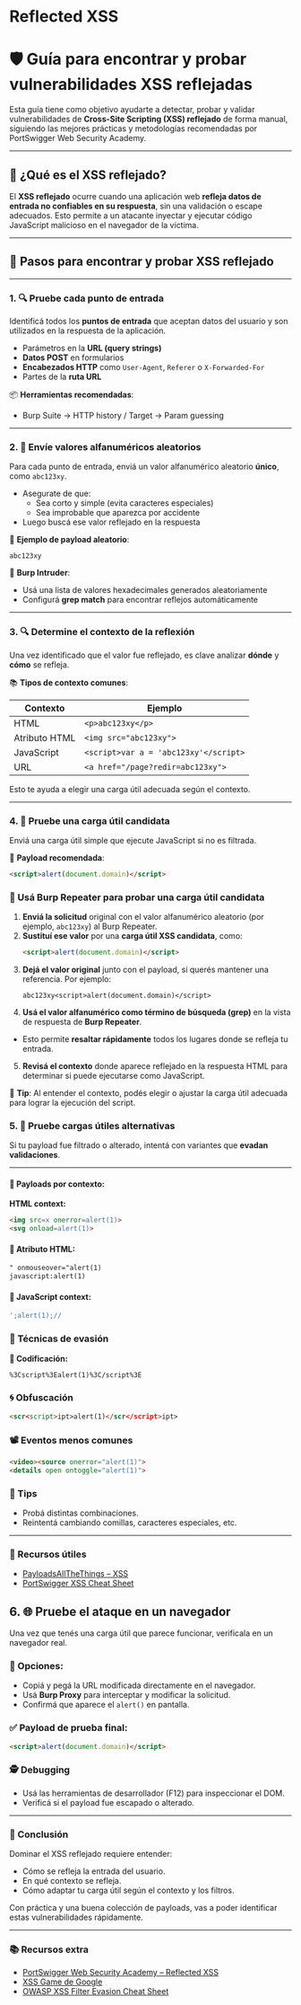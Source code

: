 # Reflected XSS

# 🛡️ Guía para encontrar y probar vulnerabilidades XSS reflejadas

Esta guía tiene como objetivo ayudarte a detectar, probar y validar vulnerabilidades de **Cross-Site Scripting (XSS) reflejado** de forma manual, siguiendo las mejores prácticas y metodologías recomendadas por PortSwigger Web Security Academy.

---

## 🎯 ¿Qué es el XSS reflejado?

El **XSS reflejado** ocurre cuando una aplicación web **refleja datos de entrada no confiables en su respuesta**, sin una validación o escape adecuados. Esto permite a un atacante inyectar y ejecutar código JavaScript malicioso en el navegador de la víctima.

---

## 🧪 Pasos para encontrar y probar XSS reflejado

---

### 1. 🔍 Pruebe cada punto de entrada

Identificá todos los **puntos de entrada** que aceptan datos del usuario y son utilizados en la respuesta de la aplicación.

- Parámetros en la **URL (query strings)**  
- **Datos POST** en formularios  
- **Encabezados HTTP** como `User-Agent`, `Referer` o `X-Forwarded-For`  
- Partes de la **ruta URL**  

📦 **Herramientas recomendadas**:  
- Burp Suite → HTTP history / Target → Param guessing

---

### 2. 🎲 Envíe valores alfanuméricos aleatorios

Para cada punto de entrada, enviá un valor alfanumérico aleatorio **único**, como `abc123xy`.

- Asegurate de que:
  - Sea corto y simple (evita caracteres especiales)
  - Sea improbable que aparezca por accidente
- Luego buscá ese valor reflejado en la respuesta

📌 **Ejemplo de payload aleatorio**:
```plaintext
abc123xy
```

🧰 **Burp Intruder**:  
- Usá una lista de valores hexadecimales generados aleatoriamente  
- Configurá **grep match** para encontrar reflejos automáticamente

---

### 3. 🔍 Determine el contexto de la reflexión

Una vez identificado que el valor fue reflejado, es clave analizar **dónde** y **cómo** se refleja.

📚 **Tipos de contexto comunes**:

| Contexto | Ejemplo |
|----------|---------|
| HTML | `<p>abc123xy</p>` |
| Atributo HTML | `<img src="abc123xy">` |
| JavaScript | `<script>var a = 'abc123xy'</script>` |
| URL | `<a href="/page?redir=abc123xy">` |

Esto te ayuda a elegir una carga útil adecuada según el contexto.

---

### 4. 🚀 Pruebe una carga útil candidata

Enviá una carga útil simple que ejecute JavaScript si no es filtrada.

🎯 **Payload recomendada**:
```html
<script>alert(document.domain)</script>
```
### 🧪 Usá Burp Repeater para probar una carga útil candidata

1. **Enviá la solicitud** original con el valor alfanumérico aleatorio (por ejemplo, `abc123xy`) al Burp Repeater.
2. **Sustituí ese valor** por una **carga útil XSS candidata**, como:
   ```html
   <script>alert(document.domain)</script>
   ```
3. **Dejá el valor original** junto con el payload, si querés mantener una referencia. Por ejemplo:
   ```text
   abc123xy<script>alert(document.domain)</script>
   ```
4. **Usá el valor alfanumérico como término de búsqueda (grep)** en la vista de respuesta de **Burp Repeater**.

- Esto permite **resaltar rápidamente** todos los lugares donde se refleja tu entrada.

5. **Revisá el contexto** donde aparece reflejado en la respuesta HTML para determinar si puede ejecutarse como JavaScript.

🧠 **Tip**: Al entender el contexto, podés elegir o ajustar la carga útil adecuada para lograr la ejecución del script.

### 5. 🧨 Pruebe cargas útiles alternativas

Si tu payload fue filtrado o alterado, intentá con variantes que **evadan validaciones**.

---

#### 🧱 Payloads por contexto:

**HTML context:**

```html
<img src=x onerror=alert(1)>
<svg onload=alert(1)>
```
#### 🧱 Atributo HTML:

```html
" onmouseover="alert(1)
javascript:alert(1)
```
#### 🧱 JavaScript context:

```js
';alert(1);// 
```
### 🎩 Técnicas de evasión

**🔐 Codificación:**

```html
%3Cscript%3Ealert(1)%3C/script%3E
```
### 🌀 Obfuscación

```html
<scr<script>ipt>alert(1)</scr</script>ipt>
```
### 📽️ Eventos menos comunes

```html
<video><source onerror="alert(1)">
<details open ontoggle="alert(1)">
```
### 🧠 Tips

- Probá distintas combinaciones.
- Reintentá cambiando comillas, caracteres especiales, etc.

---

### 📘 Recursos útiles

- [PayloadsAllTheThings – XSS](https://github.com/swisskyrepo/PayloadsAllTheThings/tree/master/XSS%20Injection)
- [PortSwigger XSS Cheat Sheet](https://portswigger.net/web-security/cross-site-scripting/cheat-sheet)

## 6. 🌐 Pruebe el ataque en un navegador

Una vez que tenés una carga útil que parece funcionar, verificala en un navegador real.

### 📌 Opciones:

- Copiá y pegá la URL modificada directamente en el navegador.
- Usá **Burp Proxy** para interceptar y modificar la solicitud.
- Confirmá que aparece el `alert()` en pantalla.

### ✅ Payload de prueba final:

```html
<script>alert(document.domain)</script>
```

### 🕵️ Debugging

- Usá las herramientas de desarrollador (F12) para inspeccionar el DOM.
- Verificá si el payload fue escapado o alterado.

---

### 🧠 Conclusión

Dominar el XSS reflejado requiere entender:

- Cómo se refleja la entrada del usuario.
- En qué contexto se refleja.
- Cómo adaptar tu carga útil según el contexto y los filtros.

Con práctica y una buena colección de payloads, vas a poder identificar estas vulnerabilidades rápidamente.

---

### 📚 Recursos extra

- [PortSwigger Web Security Academy – Reflected XSS](https://portswigger.net/web-security/cross-site-scripting/reflected)
- [XSS Game de Google](https://xss-game.appspot.com/)
- [OWASP XSS Filter Evasion Cheat Sheet](https://owasp.org/www-community/xss-filter-evasion-cheatsheet)



   
